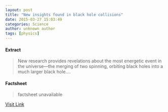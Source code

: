 ```yaml
---
layout: post
title: "New insights found in black hole collisions"
date: 2015-03-27 15:03:49
categories: Science
author: unknown author
tags: [physics]
---
```



#### Extract
>New research provides revelations about the most energetic event in the universe—the merging of two spinning, orbiting black holes into a much larger black hole....

#### Factsheet
>factsheet unavailable

[Visit Link](http://phys.org/news346664680.html)


